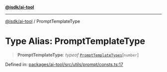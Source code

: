 [**@isdk/ai-tool**](../README.md)

***

[@isdk/ai-tool](../globals.md) / PromptTemplateType

# Type Alias: PromptTemplateType

> **PromptTemplateType**: *typeof* [`PromptTemplateTypes`](../variables/PromptTemplateTypes.md)\[`number`\]

Defined in: [packages/ai-tool/src/utils/prompt/consts.ts:17](https://github.com/isdk/ai-tool.js/blob/83a1524a1644365964efc043a7a7991d8fd46b49/src/utils/prompt/consts.ts#L17)
